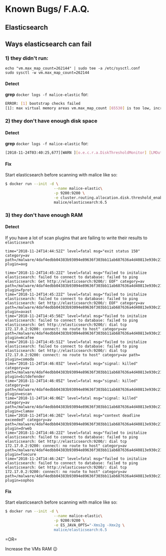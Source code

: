 # Known Bugs/ F.A.Q.

## Elasticsearch

## Ways elasticsearch can fail

### 1) they didn't run:

```
echo "vm.max_map_count=262144" | sudo tee -a /etc/sysctl.conf
sudo sysctl -w vm.max_map_count=262144
```

#### Detect

**grep** `docker logs -f malice-elastic` for:

```bash
ERROR: [1] bootstrap checks failed
[1]: max virtual memory areas vm.max_map_count [65530] is too low, increase to at least [262144]
```

### 2) they don't have enough disk space

#### Detect

**grep** `docker logs -f malice-elastic` for:

```bash
[2018-11-24T03:40:25,677][WARN ][o.e.c.r.a.DiskThresholdMonitor] [LMOut61] flood stage disk watermark [95%] exceeded on [LMOut61HROuVZ0A63UEExQ][LMOut61][/usr/share/elasticsearch/data/nodes/0] free: 189.5mb[1.9%], all indices on this node will be marked read-only
```

#### Fix

Start elasticsearch before scanning with malice like so:

```bash
$ docker run --init -d \
                      --name malice-elastic\
                      -p 9200:9200 \
                      -e cluster.routing.allocation.disk.threshold_enabled=false \
                      malice/elasticsearch:6.5
```

### 3) they don't have enough RAM

#### Detect

If you have a lot of scan plugins that are failing to write their results to `elasticsearch`

```
time="2018-11-24T14:44:52Z" level=fatal msg="exit status 150" category=av path=/malware/4daf4edbb04383b93094e89636f303bb11ab687636a4d40813e930c213c3b513 plugin=avg

time="2018-11-24T14:45:22Z" level=fatal msg="failed to initalize elasticsearch: failed to connect to database: failed to ping elasticsearch: Get http://elasticsearch:9200/: EOF" category=av path=/malware/4daf4edbb04383b93094e89636f303bb11ab687636a4d40813e930c213c3b513 plugin=fprot
time="2018-11-24T14:45:22Z" level=fatal msg="failed to initalize elasticsearch: failed to connect to database: failed to ping elasticsearch: Get http://elasticsearch:9200/: EOF" category=av path=/malware/4daf4edbb04383b93094e89636f303bb11ab687636a4d40813e930c213c3b513 plugin=avast
time="2018-11-24T14:45:50Z" level=fatal msg="failed to initalize elasticsearch: failed to connect to database: failed to ping elasticsearch: Get http://elasticsearch:9200/: dial tcp 172.17.0.2:9200: connect: no route to host" category=av path=/malware/4daf4edbb04383b93094e89636f303bb11ab687636a4d40813e930c213c3b513 plugin=mcafee
time="2018-11-24T14:45:51Z" level=fatal msg="failed to initalize elasticsearch: failed to connect to database: failed to ping elasticsearch: Get http://elasticsearch:9200/: dial tcp 172.17.0.2:9200: connect: no route to host" category=av path= plugin=comodo
time="2018-11-24T14:46:03Z" level=fatal msg="signal: killed" category=av path=/malware/4daf4edbb04383b93094e89636f303bb11ab687636a4d40813e930c213c3b513 plugin=bitdefender
time="2018-11-24T14:46:05Z" level=fatal msg="signal: killed" category=av path=/malware/4daf4edbb04383b93094e89636f303bb11ab687636a4d40813e930c213c3b513 plugin=escan
time="2018-11-24T14:46:06Z" level=fatal msg="signal: killed" category=av path=/malware/4daf4edbb04383b93094e89636f303bb11ab687636a4d40813e930c213c3b513 plugin=clamav
time="2018-11-24T14:46:20Z" level=fatal msg="context deadline exceeded" category=av path=/malware/4daf4edbb04383b93094e89636f303bb11ab687636a4d40813e930c213c3b513 plugin=drweb
time="2018-11-24T14:46:22Z" level=fatal msg="failed to initalize elasticsearch: failed to connect to database: failed to ping elasticsearch: Get http://elasticsearch:9200/: dial tcp 172.17.0.2:9200: connect: no route to host" category=av path=/malware/4daf4edbb04383b93094e89636f303bb11ab687636a4d40813e930c213c3b513 plugin=fsecure
time="2018-11-24T14:46:24Z" level=fatal msg="failed to initalize elasticsearch: failed to connect to database: failed to ping elasticsearch: Get http://elasticsearch:9200/: dial tcp 172.17.0.2:9200: connect: no route to host" category=av path=/malware/4daf4edbb04383b93094e89636f303bb11ab687636a4d40813e930c213c3b513 plugin=sophos
```

#### Fix

Start elasticsearch before scanning with malice like so:

```bash
$ docker run --init -d \
                      --name malice-elastic\
                      -p 9200:9200 \
                      -e ES_JAVA_OPTS="-Xms2g -Xmx2g \
                      malice/elasticsearch:6.5
```

=OR=

Increase the VMs RAM 😉
